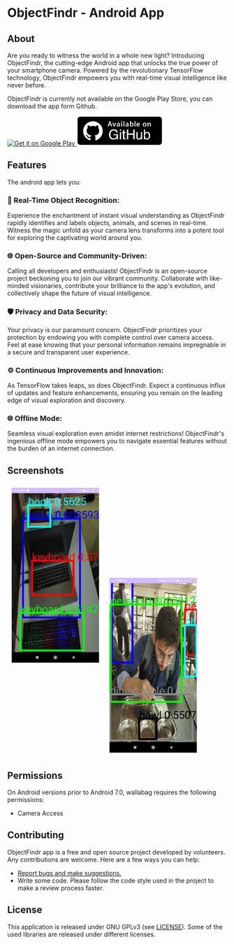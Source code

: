 
# ObjectFindr - Android App


## About

Are you ready to witness the world in a whole new light? Introducing ObjectFindr, the cutting-edge Android app that unlocks the true power of your smartphone camera. 
Powered by the revolutionary TensorFlow technology, ObjectFindr empowers you with real-time visual intelligence like never before.


ObjectFindr is currently not available on the Google Play Store, you can download the app form Github.

<p align="left">
<a href="#">
    <img alt="Get it on Google Play"
        height="80"
        src="https://play.google.com/intl/en_us/badges/images/generic/en_badge_web_generic.png" />
</a>  
<a href="https://github.com/aakifnehal/ObjectFindr/releases/download/v1.0/app-debug.apk">
    <img alt="Get it on F-Droid"
        height="68"
        src="https://github.com/aakifnehal/NCERT-apk/blob/main/source/github_download.png" />
        </a>
        </p>



## Features

The android app lets you:
### 📸 Real-Time Object Recognition:
Experience the enchantment of instant visual understanding as ObjectFindr rapidly identifies and labels objects, animals, and scenes in real-time. Witness the magic unfold as your camera lens transforms into a potent tool for exploring the captivating world around you.

### 🌐 Open-Source and Community-Driven:
Calling all developers and enthusiasts! ObjectFindr is an open-source project beckoning you to join our vibrant community. Collaborate with like-minded visionaries, contribute your brilliance to the app's evolution, and collectively shape the future of visual intelligence.

### 🛡️ Privacy and Data Security:
Your privacy is our paramount concern. ObjectFindr prioritizes your protection by endowing you with complete control over camera access. Feel at ease knowing that your personal information remains impregnable in a secure and transparent user experience.

### ⚙️ Continuous Improvements and Innovation:
As TensorFlow takes leaps, so does ObjectFindr. Expect a continuous influx of updates and feature enhancements, ensuring you remain on the leading edge of visual exploration and discovery.

### 🌐 Offline Mode:
Seamless visual exploration even amidst internet restrictions! ObjectFindr's ingenious offline mode empowers you to navigate essential features without the burden of an internet connection.


## Screenshots

[<img src="https://raw.githubusercontent.com/aakifnehal/ObjectFindr/e3c3c1b15f0ccfd5e70a081d11ffbcf485c04a87/app/src/main/res/drawable/Screenshot_2023-07-31-21-42-03-408_com.example.objectfindr.jpg"
width="200"
    hspace="10" vspace="10">]()
[<img src="https://raw.githubusercontent.com/aakifnehal/ObjectFindr/e3c3c1b15f0ccfd5e70a081d11ffbcf485c04a87/app/src/main/res/drawable/Screenshot_2023-07-31-13-17-23-101_com.example.objectfindr.jpg" align="center"
width="200"
    hspace="10" vspace="10">]()

## Permissions

On Android versions prior to Android 7.0, wallabag requires the following permissions:
- Camera Access


## Contributing

ObjectFindr app is a free and open source project developed by volunteers. Any contributions are welcome. Here are a few ways you can help:
 * [Report bugs and make suggestions.](https://github.com/aakifnehal/ObjectFindr/issues)
 * Write some code. Please follow the code style used in the project to make a review process faster.

## License

This application is released under GNU GPLv3 (see [LICENSE](LICENSE)).
Some of the used libraries are released under different licenses.
